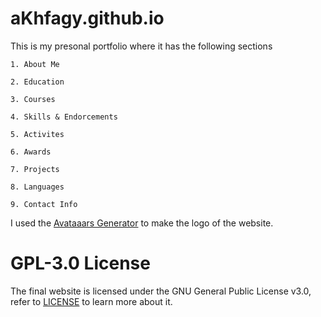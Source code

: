 # aKhfagy.github.io
This is my presonal portfolio where it has the following sections

    1. About Me

    2. Education
    
    3. Courses
    
    4. Skills & Endorcements
    
    5. Activites
    
    6. Awards
    
    7. Projects
    
    8. Languages
    
    9. Contact Info

I used the [Avataaars Generator](https://getavataaars.com/) to make the logo of the website.

# GPL-3.0 License
The final website is licensed under the GNU General Public License v3.0, refer to [LICENSE](https://github.com/aKhfagy/aKhfagy.github.io/blob/master/LICENSE) to learn more about it.

